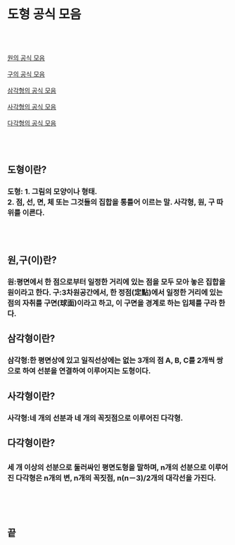 <h1>도형 공식 모음</h1>
<br><br><br><a href="https://terms.naver.com/entry.naver?docId=3350278&cid=60210&categoryId=60210" target=_blank title="원의 공식">원의 공식 모음</a>
<br><br><a href="https://terms.naver.com/entry.naver?docId=3350159&cid=60210&categoryId=60210" target=_blank title="구의 공식">구의 공식 모음</a>
<br><br><a href="https://terms.naver.com/entry.naver?docId=3350240&cid=60210&categoryId=60210" target=_blank title="삼각형의 공식">삼각형의 공식 모음</a>
<br><br><a href="https://terms.naver.com/entry.naver?docId=3350213&cid=60210&categoryId=60210" target=_blank title="사각형의 공식">사각형의 공식 모음</a>
<br><br><a href="https://terms.naver.com/entry.naver?docId=3350171&cid=60210&categoryId=60210" target=_blank title="다각형의 공식">다각형의 공식 모음</a>
<br><br><br><br><h2><strong>도형</strong>이란?</h2>
<h3>도형: 1. 그림의 모양이나 형태.
<br>2. 점, 선, 면, 체 또는 그것들의 집합을 통틀어 이르는 말. 사각형, 원, 구 따위를 이른다.</h3>
<br><br><h2>원,구(이)란?</h2>
<h3>원:평면에서 한 점으로부터 일정한 거리에 있는 점을 모두 모아 놓은 집합을 원이라고 한다.
구:3차원공간에서, 한 정점(定點)에서 일정한 거리에 있는 점의 자취를 구면(球面)이라고 하고, 이 구면을 경계로 하는 입체를 구라 한다.</h3>
<h2>삼각형이란?</h2>
<h3>삼각형:한 평면상에 있고 일직선상에는 없는 3개의 점 A, B, C를 2개씩 쌍으로 하여 선분을 연결하여 이루어지는 도형이다.</h3>
<h2>사각형이란?</h2>
<h3>사각형:네 개의 선분과 네 개의 꼭짓점으로 이루어진 다각형.</h3>
<h2>다각형이란?<h2>
<h3>세 개 이상의 선분으로 둘러싸인 평면도형을 말하며, n개의 선분으로 이루어진 다각형은 n개의 변, n개의 꼭짓점, n(n－3)/2개의 대각선을 가진다.</h3>
<br><br><br><h2>끝</h2>
